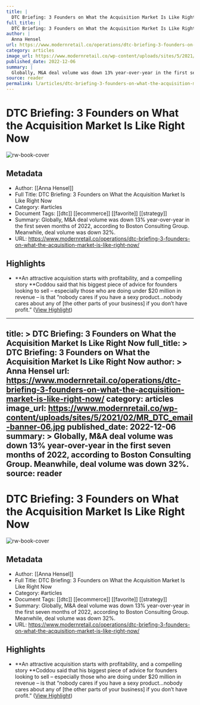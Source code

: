```yaml
---
title: |
  DTC Briefing: 3 Founders on What the Acquisition Market Is Like Right Now
full_title: |
  DTC Briefing: 3 Founders on What the Acquisition Market Is Like Right Now
author: |
  Anna Hensel
url: https://www.modernretail.co/operations/dtc-briefing-3-founders-on-what-the-acquisition-market-is-like-right-now/
category: articles
image_url: https://www.modernretail.co/wp-content/uploads/sites/5/2021/02/MR_DTC_email-banner-06.jpg
published_date: 2022-12-06
summary: |
  Globally, M&A deal volume was down 13% year-over-year in the first seven months of 2022, according to Boston Consulting Group. Meanwhile, deal volume was down 32%. 
source: reader
permalink: l/articles/dtc-briefing-3-founders-on-what-the-acquisition-market-is-like-right-now
---
```

# DTC Briefing: 3 Founders on What the Acquisition Market Is Like Right Now

![rw-book-cover](https://www.modernretail.co/wp-content/uploads/sites/5/2021/02/MR_DTC_email-banner-06.jpg)

## Metadata
- Author: [[Anna Hensel]]
- Full Title: DTC Briefing: 3 Founders on What the Acquisition Market Is Like Right Now
- Category: #articles
- Document Tags: [[dtc]] [[ecommerce]] [[favorite]] [[strategy]] 
- Summary: Globally, M&A deal volume was down 13% year-over-year in the first seven months of 2022, according to Boston Consulting Group. Meanwhile, deal volume was down 32%. 
- URL: https://www.modernretail.co/operations/dtc-briefing-3-founders-on-what-the-acquisition-market-is-like-right-now/

## Highlights
- **An attractive acquisition starts with profitability, and a compelling story 
  **Coddou said that his biggest piece of advice for founders looking to sell – especially those who are doing under $20 million in revenue – is that “nobody cares if you have a sexy product…nobody cares about any of [the other parts of your business] if you don’t have profit.” ([View Highlight](https://read.readwise.io/read/01gqstwnfhtk1nd8hee1vekres))


---
title: >
  DTC Briefing: 3 Founders on What the Acquisition Market Is Like Right Now
full_title: >
  DTC Briefing: 3 Founders on What the Acquisition Market Is Like Right Now
author: >
  Anna Hensel
url: https://www.modernretail.co/operations/dtc-briefing-3-founders-on-what-the-acquisition-market-is-like-right-now/
category: articles
image_url: https://www.modernretail.co/wp-content/uploads/sites/5/2021/02/MR_DTC_email-banner-06.jpg
published_date: 2022-12-06
summary: >
  Globally, M&A deal volume was down 13% year-over-year in the first seven months of 2022, according to Boston Consulting Group. Meanwhile, deal volume was down 32%. 
source: reader
---
# DTC Briefing: 3 Founders on What the Acquisition Market Is Like Right Now

![rw-book-cover](https://www.modernretail.co/wp-content/uploads/sites/5/2021/02/MR_DTC_email-banner-06.jpg)

## Metadata
- Author: [[Anna Hensel]]
- Full Title: DTC Briefing: 3 Founders on What the Acquisition Market Is Like Right Now
- Category: #articles
- Document Tags: [[dtc]] [[ecommerce]] [[favorite]] [[strategy]] 
- Summary: Globally, M&A deal volume was down 13% year-over-year in the first seven months of 2022, according to Boston Consulting Group. Meanwhile, deal volume was down 32%. 
- URL: https://www.modernretail.co/operations/dtc-briefing-3-founders-on-what-the-acquisition-market-is-like-right-now/

## Highlights
- **An attractive acquisition starts with profitability, and a compelling story 
  **Coddou said that his biggest piece of advice for founders looking to sell – especially those who are doing under $20 million in revenue – is that “nobody cares if you have a sexy product…nobody cares about any of [the other parts of your business] if you don’t have profit.” ([View Highlight](https://read.readwise.io/read/01gqstwnfhtk1nd8hee1vekres))


